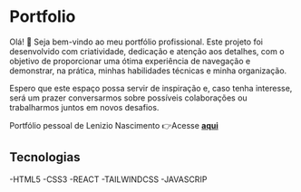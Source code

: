 # Portfolio
Olá! 👋 Seja bem-vindo ao meu portfólio profissional.
Este projeto foi desenvolvido com criatividade, dedicação e atenção aos detalhes, com o objetivo de proporcionar uma ótima experiência de navegação e demonstrar, na prática, minhas habilidades técnicas e minha organização.

Espero que este espaço possa servir de inspiração e, caso tenha interesse, será um prazer conversarmos sobre possíveis colaborações ou trabalharmos juntos em novos desafios.

Portfólio pessoal de Lenizio Nascimento
👉Acesse **[aqui](https://portfolio-lenizionascimento.vercel.app/)**

## Tecnologias

-HTML5
-CSS3
-REACT
-TAILWINDCSS
-JAVASCRIP